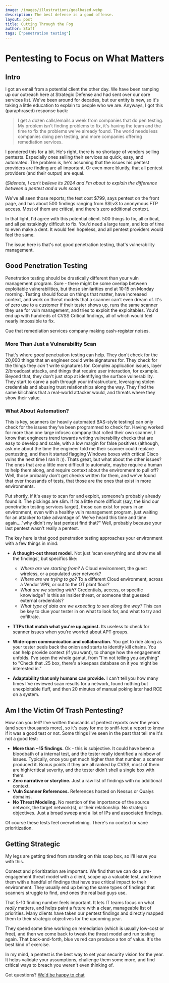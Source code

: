 ```yaml
---
image: /images/illustrations/goalbased.webp
description: The best defense is a good offense.
layout: post
title: Cutting Through the Fog
author: Staff
tags: ["penetration testing"]
---
```


# Pentesting to Focus on What Matters

## Intro
I got an email from a potential client the other day. We have been ramping up our outreach here at Strategic Defense and had sent over our core services list. We've been around for decades, but our entity is new, so it's taking a little education to explain to people who we are. Anyways, I got this (paraphrased) response back:

> I get a dozen calls/emails a week from companies that do pen testing. My problem isn't finding problems to fix, it's having the team and the time to fix the problems we've already found. The world needs less companies doing pen testing, and more companies offering remediation services.

I pondered this for a bit. He's right, there is no shortage of vendors selling pentests. Especially ones selling their services as quick, easy, and automated. The problem is, he's assuming that the issues his pentest providers are finding are all important. Or even more bluntly, that all pentest providers (and their output) are equal. 

(_Sidenote, I can't believe its 2024 and I'm about to explain the difference between a pentest and a vuln scan_) 

We've all seen those reports; the test cost $799, says pentest on the front page, and has about 500 findings ranging from SSLv3 to anonymous FTP access. Most of them are critical, and there's zero additional context. 

In that light, I'd agree with this potential client. 500 things to fix, all critical, and all painstakingly difficult to fix. You'd need a large team, and lots of time to even make a dent. It would feel hopeless, and all pentest providers would feel the same.

The issue here is that's not good penetration testing, that's vulnerability management. 

## Good Penetration Testing
Penetration testing should be drastically different than your vuln management program. Sure - there might be some overlap between exploitable vulnerabilities, but those similarities end at 10:15 on Monday morning. Testing should focus on things that matter, have increased context, and work on threat models that a scanner can't even dream of. It's of zero use to a customer if their tester shows up, runs the same scanner they use for vuln management, and tries to exploit the exploitables. You'd end up with hundreds of CVSS Critical findings, all of which would feel nearly impossible to fix. 

Cue that remediation services company making cash-register noises.

### More Than Just a Vulnerability Scan

That's where _good_ penetration testing can help. They don't check for the 20,000 things that an engineer could write signatures for. They check for the things they _can't_ write signatures for. Complex application issues, layer 2/broadcast attacks, and things that require user interaction, for example. Beyond that, they don't just stop at identifying the surface vulnerability. They start to carve a path through your infrastructure, leveraging stolen credentials and abusing trust relationships along the way. They find the same killchains that a real-world attacker would, and threats where they show their value. 

### What About Automation?
This is key, scanners (or heavily automated BAS-style testing) can only check for the issues they've been programmed to check for. Having worked for more than one large infosec company that rolled their own scanner, I know that engineers trend towards writing vulnerability checks that are easy to develop and scale, with a low margin for false positives (although, ask me about the time the engineer told me their scanner could replace pentesting, and then it started flagging Windows boxes with critical Cisco vulns the next time I ran it :)). Thats great, but what about the other issues? The ones that are a little more difficult to automate, maybe require a human to help them along, and require context about the environment to pull off? Well, those probably don't get checks written for them, and we've found that over thousands of tests, that those are the ones that exist in more environments. 

Put shortly, if it's easy to scan for and exploit, someone's probably already found it. The pickings are slim. If its a little more difficult (say, the kind our penetration testing services target), those can exist for years in an environment, even with a healthy vuln management program, just waiting for an attacker to take advantage of. We've heard this time and time again...."why didn't my last pentest find that?" Well, probably because your last pentest wasn't really a pentest.

The key here is that good penetration testing approaches your environment with a few things in mind:

- **A thought-out threat model.** Not just 'scan everything and show me all the findings', but specifics like:
    - _Where are we starting from?_ A Cloud environment, the guest wireless, or a populated user network?
    - _Where are we trying to go?_ To a different Cloud environment, across a Vendor VPN, or out to the OT plant floor?
    - _What are we starting with?_ Credentials, access, or specific knowledge? Is this an insider threat, or someone that guessed external credentials?
    - _What type of data are we expecting to see along the way?_ This can be key to clue your tester in on what to look for, and what to try and exfiltrate.

- **TTPs that match what you're up against.** Its useless to check for scanner issues when you're worried about APT groups. 
- **Wide-open communication and collaboration.** You get to ride along as your tester peels back the onion and starts to identify kill chains. You can help provide context (if you want), to change how the engagement unfolds. I've seen the whole gamut, from "I'm not telling you anything" to "Check that .25 box, there's a keepass database on it you might be interested in."
- **Adaptability that only humans can provide.** I can't tell you how many times I've reviewed scan results for a network, found nothing but unexploitable fluff, and then 20 minutes of manual poking later had RCE on a system.


## Am I the Victim Of Trash Pentesting?
How can you tell? I've written thousands of pentest reports over the years (and seen thousands more), so it's easy for me to sniff-test a report to know if it was a good test or not. Some things i've seen in the past that tell me it's not a good test:

- **More than ~15 findings.** Ok - this is subjective. It could have been a bloodbath of a internal test, and the tester really identified a rainbow of issues. Typically, once you get much higher than that number, a scanner produced it. Bonus points if they are all ranked by CVSS, most of them are high/critical severity, and the tester didn't shell a single box with them.
- **Zero narrative or storyline.** Just a raw list of findings with no additional context.
- **Vuln Scanner References.** References hosted on Nessus or Qualys domains.
- **No Threat Modeling.** No mention of the importance of the source network, the target network(s), or their relationship. No strategic objectives. Just a broad sweep and a list of IPs and associated findings.

Of course these tests feel overwhelming. There's no context or sane prioritization. 

## Getting Strategic
My legs are getting tired from standing on this soap box, so I'll leave you with this. 

Context and prioritization are important. We find that we can do a pre-engagement threat model with a client, scope up a valuable test, and leave them with a handful of findings that have true critical impact to their environment. They usually end up being the same types of findings that scanners struggle to find, _and_ ones the real bad guys use.

That 5-10 finding number feels important. It lets IT teams focus on what _really_ matters, and helps paint a future with a clear, manageable list of priorities. Many clients have taken our pentest findings and directly mapped them to their strategic objectives for the upcoming year. 

They spend some time working on remediation (which is usually low-cost or free), and then we come back to tweak the threat model and run testing again. That back-and-forth, blue vs red can produce a ton of value. It's the best kind of exercise.

In my mind, a pentest is the best way to set your security vision for the year. It helps validate your assumptions, challenge them some more, and find critical ways to breach you weren't even thinking of.

Got questions? [We'd be happy to chat](/contact/)
